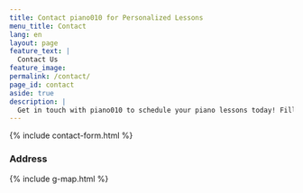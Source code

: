 ```yaml
---
title: Contact piano010 for Personalized Lessons
menu_title: Contact
lang: en
layout: page
feature_text: |
  Contact Us
feature_image: 
permalink: /contact/
page_id: contact
aside: true
description: |
  Get in touch with piano010 to schedule your piano lessons today! Fill out our contact form for inquiries about classes, availability, and more. We look forward to helping you learn music!
---
```


{% include contact-form.html %}

### Address 

{% include g-map.html %}
